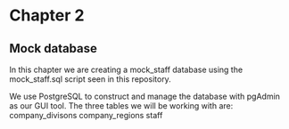 # Chapter 2

## Mock database
In this chapter we are creating a mock_staff database using the mock_staff.sql script seen in this repository.

We use PostgreSQL to construct and manage the database with pgAdmin as our GUI tool. The three tables we will be working with are:
  company_divisons
  company_regions
  staff

